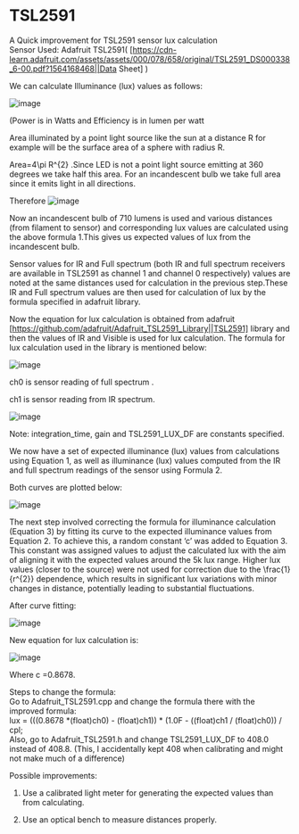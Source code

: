 # TSL2591
A Quick improvement for TSL2591 sensor lux calculation  
Sensor Used: Adafruit TSL2591( [https://cdn-learn.adafruit.com/assets/assets/000/078/658/original/TSL2591_DS000338_6-00.pdf?1564168468||Data Sheet] )  

We can calculate Illuminance (lux) values as follows:

![image](https://github.com/am0032/TSL2591/assets/123314532/cb681c80-f6f2-4aa6-9af3-5a090b2a9731)



(Power is in Watts and Efficiency is in lumen per watt  

Area illuminated by a point light source like the sun at a distance R for example will be the surface area of a sphere with radius R.  

Area=4\pi R^{2} .Since LED is not a point light source emitting at 360 degrees we take half this area. For an incandescent bulb we take full area since it emits light in all directions. 

Therefore ![image](https://github.com/am0032/TSL2591/assets/123314532/e50ba097-efd9-4a40-90ca-34b9f89b724a)


Now an incandescent bulb of 710 lumens is used and various distances (from filament to sensor) and corresponding lux values are calculated using the above formula 1.This gives us expected values of lux from the incandescent bulb.  

Sensor values for IR and Full spectrum (both IR and full spectrum receivers are available in TSL2591 as channel 1 and channel 0 respectively) values are noted at the same distances used for calculation in the previous step.These IR and Full spectrum values are then used for calculation of lux by the formula specified in adafruit library.  

Now the equation for lux calculation is obtained from adafruit [https://github.com/adafruit/Adafruit_TSL2591_Library||TSL2591] library and then the values of IR and Visible is used for lux calculation. The formula for lux calculation used in the library is mentioned below:  

![image](https://github.com/am0032/TSL2591/assets/123314532/03617fbf-889b-4c14-92c1-531ff118983c)  


ch0 is sensor reading of full spectrum .  

ch1 is sensor reading from IR spectrum.  

![image](https://github.com/am0032/TSL2591/assets/123314532/46cf00ca-343a-47d7-be0b-92fe14c9b0f2)  


Note: integration_time, gain and TSL2591_LUX_DF are constants specified.  

We now have a set of expected illuminance (lux) values from calculations using Equation 1, as well as illuminance (lux) values computed from the IR and full spectrum readings of the sensor using Formula 2.  

Both curves are plotted below:  

![image](https://github.com/am0032/TSL2591/assets/123314532/e8a4ce5b-422a-4313-a8a0-0a2892152331)  




The next step involved correcting the formula for illuminance calculation (Equation 3) by fitting its curve to the expected illuminance values from Equation 2. To achieve this, a random constant ‘c’ was added to Equation 3. This constant was assigned values to adjust the calculated lux with the aim of aligning it with the expected values around the 5k lux range. Higher lux values (closer to the source) were not used for correction due to the \frac{1}{r^{2}} dependence, which results in significant lux variations with minor changes in distance, potentially leading to substantial fluctuations.  

After curve fitting:  

![image](https://github.com/am0032/TSL2591/assets/123314532/ed8cc051-b638-4148-8d83-7d5234a440db)  


New equation for lux calculation is:  

![image](https://github.com/am0032/TSL2591/assets/123314532/647b0bc8-fe0c-4833-973d-defe377789bc)


Where c =0.8678.  

Steps to change the formula:  
Go to Adafruit_TSL2591.cpp and change the formula there with the improved formula:  
lux = (((0.8678 *(float)ch0) - (float)ch1)) * (1.0F - ((float)ch1 / (float)ch0)) / cpl;  
Also, go to Adafruit_TSL2591.h  and change TSL2591_LUX_DF to 408.0 instead of 408.8. (This, I accidentally kept 408 when calibrating and might not make much of a difference)  



Possible improvements:

1) Use a calibrated light meter for generating the expected values than from calculating.

2) Use an optical bench to measure distances properly.
